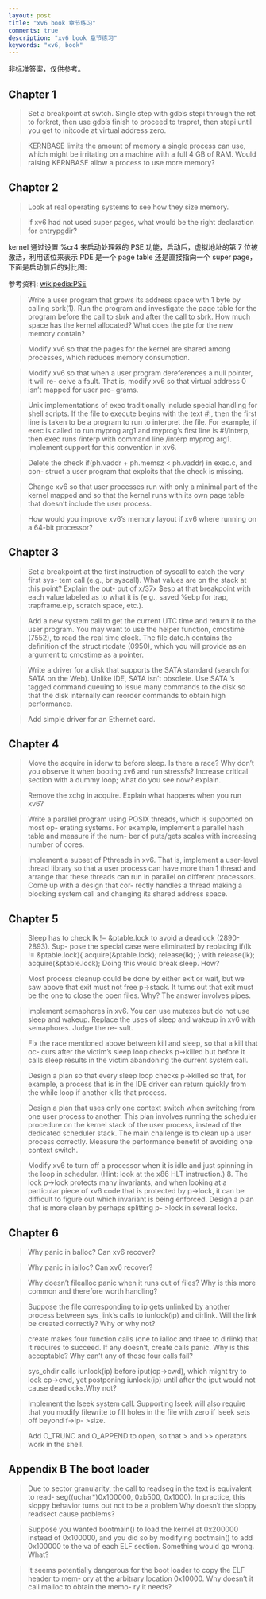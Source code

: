 ```yaml
---
layout: post
title: "xv6 book 章节练习"
comments: true
description: "xv6 book 章节练习"
keywords: "xv6, book"
---
```


非标准答案，仅供参考。

## Chapter 1

> Set a breakpoint at swtch. Single step with gdb’s stepi through the ret to forkret, then use gdb’s finish to proceed to trapret, then stepi until you get to initcode at virtual address zero.

> KERNBASE limits the amount of memory a single process can use, which might be irritating on a machine with a full 4 GB of RAM. Would raising KERNBASE allow a process to use more memory?

## Chapter 2

> Look at real operating systems to see how they size memory.

> If xv6 had not used super pages, what would be the right declaration for entrypgdir?

kernel 通过设置 %cr4 来启动处理器的 PSE 功能，启动后，虚拟地址的第 7 位被激活，利用该位来表示 PDE 是一个 page table 还是直接指向一个 super page，下面是启动前后的对比图:

参考资料: [wikipedia:PSE](https://en.wikipedia.org/wiki/Page_Size_Extension)

> Write a user program that grows its address space with 1 byte by calling sbrk(1). Run the program and investigate the page table for the program before the call to sbrk and after the call to sbrk. How much space has the kernel allocated? What does the pte for the new memory contain? 

> Modify xv6 so that the pages for the kernel are shared among processes, which reduces memory consumption.

> Modify xv6 so that when a user program dereferences a null pointer, it will re- ceive a fault. That is, modify xv6 so that virtual address 0 isn’t mapped for user pro- grams.

> Unix implementations of exec traditionally include special handling for shell scripts. If the file to execute begins with the text #!, then the first line is taken to be a program to run to interpret the file. For example, if exec is called to run myprog arg1 and myprog’s first line is #!/interp, then exec runs /interp with command line /interp myprog arg1. Implement support for this convention in xv6.

> Delete the check if(ph.vaddr + ph.memsz < ph.vaddr) in exec.c, and con- struct a user program that exploits that the check is missing.

> Change xv6 so that user processes run with only a minimal part of the kernel mapped and so that the kernel runs with its own page table that doesn’t include the user process.

> How would you improve xv6’s memory layout if xv6 where running on a 64-bit processor?

## Chapter 3

> Set a breakpoint at the first instruction of syscall to catch the very first sys- tem call (e.g., br syscall). What values are on the stack at this point? Explain the out- put of x/37x $esp at that breakpoint with each value labeled as to what it is (e.g., saved %ebp for trap, trapframe.eip, scratch space, etc.).

> Add a new system call to get the current UTC time and return it to the user program. You may want to use the helper function, cmostime (7552), to read the real time clock. The file date.h contains the definition of the struct rtcdate (0950), which you will provide as an argument to cmostime as a pointer.

> Write a driver for a disk that supports the SATA standard (search for SATA on the Web). Unlike IDE, SATA isn’t obsolete. Use SATA ’s tagged command queuing to issue many commands to the disk so that the disk internally can reorder commands to obtain high performance.

> Add simple driver for an Ethernet card.

## Chapter 4

> Move the acquire in iderw to before sleep. Is there a race? Why don’t you observe it when booting xv6 and run stressfs? Increase critical section with a dummy loop; what do you see now? explain.

> Remove the xchg in acquire. Explain what happens when you run xv6?

> Write a parallel program using POSIX threads, which is supported on most op- erating systems. For example, implement a parallel hash table and measure if the num- ber of puts/gets scales with increasing number of cores.

> Implement a subset of Pthreads in xv6. That is, implement a user-level thread library so that a user process can have more than 1 thread and arrange that these threads can run in parallel on different processors. Come up with a design that cor- rectly handles a thread making a blocking system call and changing its shared address space.

## Chapter 5

> Sleep has to check lk != &ptable.lock to avoid a deadlock (2890-2893). Sup- pose the special case were eliminated by replacing
if(lk != &ptable.lock){ acquire(&ptable.lock); release(lk); } with release(lk); acquire(&ptable.lock); 
Doing this would break sleep. How?

> Most process cleanup could be done by either exit or wait, but we saw above that exit must not free p->stack. It turns out that exit must be the one to close the open files. Why? The answer involves pipes.

> Implement semaphores in xv6. You can use mutexes but do not use sleep and wakeup. Replace the uses of sleep and wakeup in xv6 with semaphores. Judge the re- sult.

> Fix the race mentioned above between kill and sleep, so that a kill that oc- curs after the victim’s sleep loop checks p->killed but before it calls sleep results in the victim abandoning the current system call.

> Design a plan so that every sleep loop checks p->killed so that, for example, a process that is in the IDE driver can return quickly from the while loop if another kills that process.

> Design a plan that uses only one context switch when switching from one user process to another. This plan involves running the scheduler procedure on the kernel stack of the user process, instead of the dedicated scheduler stack. The main challenge is to clean up a user process correctly. Measure the performance benefit of avoiding one context switch.

> Modify xv6 to turn off a processor when it is idle and just spinning in the loop in scheduler. (Hint: look at the x86 HLT instruction.) 8. The lock p->lock protects many invariants, and when looking at a particular piece of xv6 code that is protected by p->lock, it can be difficult to figure out which invariant is being enforced. Design a plan that is more clean by perhaps splitting p- >lock in several locks.

## Chapter 6

> Why panic in balloc? Can xv6 recover?

> Why panic in ialloc? Can xv6 recover?

> Why doesn’t filealloc panic when it runs out of files? Why is this more common and therefore worth handling?

> Suppose the file corresponding to ip gets unlinked by another process between sys_link’s calls to iunlock(ip) and dirlink. Will the link be created correctly? Why or why not?

> create makes four function calls (one to ialloc and three to dirlink) that it requires to succeed. If any doesn’t, create calls panic. Why is this acceptable? Why can’t any of those four calls fail?

> sys_chdir calls iunlock(ip) before iput(cp->cwd), which might try to lock cp->cwd, yet postponing iunlock(ip) until after the iput would not cause deadlocks.Why not?

> Implement the lseek system call. Supporting lseek will also require that you modify filewrite to fill holes in the file with zero if lseek sets off beyond f->ip- >size.

> Add O_TRUNC and O_APPEND to open, so that > and >> operators work in the shell.

## Appendix B The boot loader

> Due to sector granularity, the call to readseg in the text is equivalent to read- seg((uchar*)0x100000, 0xb500, 0x1000). In practice, this sloppy behavior turns out not to be a problem Why doesn’t the sloppy readsect cause problems?

> Suppose you wanted bootmain() to load the kernel at 0x200000 instead of 0x100000, and you did so by modifying bootmain() to add 0x100000 to the va of each ELF section. Something would go wrong. What?

> It seems potentially dangerous for the boot loader to copy the ELF header to mem- ory at the arbitrary location 0x10000. Why doesn’t it call malloc to obtain the memo- ry it needs?